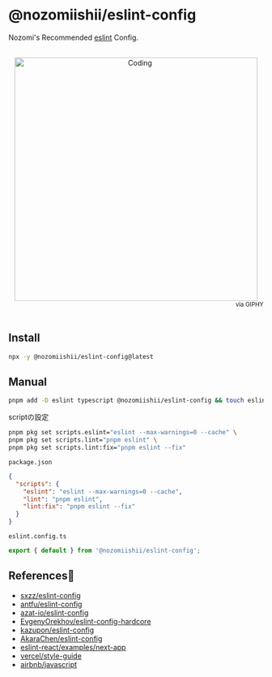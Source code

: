 # @nozomiishii/eslint-config

Nozomi's Recommended [eslint](https://eslint.org/) Config.

<!-- Main Image -->
<br>
<div align="center">
  <img src="https://media.giphy.com/media/FHEjBpiqMwSuA/giphy.gif" alt="Coding" width="480" />
</div>
<div align="right">
  <small>via GIPHY</small>
</div>
<br>

## Install

```bash
npx -y @nozomiishii/eslint-config@latest
```

## Manual

```bash
pnpm add -D eslint typescript @nozomiishii/eslint-config && touch eslint.config.ts
```

scriptの設定

```bash
pnpm pkg set scripts.eslint="eslint --max-warnings=0 --cache" \
pnpm pkg set scripts.lint="pnpm eslint" \
pnpm pkg set scripts.lint:fix="pnpm eslint --fix"
```

`package.json`

```json
{
  "scripts": {
    "eslint": "eslint --max-warnings=0 --cache",
    "lint": "pnpm eslint",
    "lint:fix": "pnpm eslint --fix"
  }
}
```

`eslint.config.ts`

```ts
export { default } from '@nozomiishii/eslint-config';
```

## References🙏

- [sxzz/eslint-config](https://github.com/sxzz/eslint-config)
- [antfu/eslint-config](https://github.com/antfu/eslint-config)
- [azat-io/eslint-config](https://github.com/azat-io/eslint-config)
- [EvgenyOrekhov/eslint-config-hardcore](https://github.com/EvgenyOrekhov/eslint-config-hardcore)
- [kazupon/eslint-config](https://github.com/kazupon/eslint-config)
- [AkaraChen/eslint-config](https://github.com/AkaraChen/eslint-config)
- [eslint-react/examples/next-app](https://github.com/Rel1cx/eslint-react/blob/2.0.0-next/examples/next-app/eslint.config.js)
- [vercel/style-guide](https://github.com/vercel/style-guide)
- [airbnb/javascript](https://github.com/airbnb/javascript)
